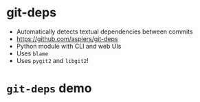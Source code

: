 <!-- .slide: data-state="normal" id="deps" data-timing="40" -->
# git-deps

*   Automatically detects textual dependencies between commits
*   <!-- .element: class="fragment" -->
    https://github.com/aspiers/git-deps
*   <!-- .element: class="fragment" -->
    Python module with CLI and web UIs
*   <!-- .element: class="fragment" -->
    Uses `blame`
*   <!-- .element: class="fragment" -->
    Uses `pygit2` and `libgit2`!


<!-- .slide: data-state="section-break" id="deps-demo" data-menu-title="git-deps demo" data-timing="40" -->
# `git-deps` demo
